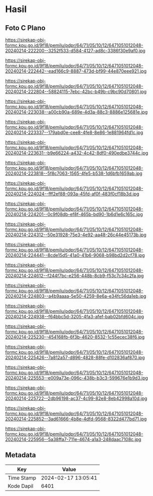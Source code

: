 # Hasil

## Foto C Plano

https://sirekap-obj-formc.kpu.go.id/9f18/pemilu/pdpr/64/71/05/10/12/6471051012048-20240214-222200--3252f533-d584-4127-ad8c-3386f30e9af0.jpg

https://sirekap-obj-formc.kpu.go.id/9f18/pemilu/pdpr/64/71/05/10/12/6471051012048-20240214-222442--ead166c9-8887-473d-bf99-44e870eee921.jpg

https://sirekap-obj-formc.kpu.go.id/9f18/pemilu/pdpr/64/71/05/10/12/6471051012048-20240214-222804--58824115-7ebc-42bc-b49b-c9bc90d70801.jpg

https://sirekap-obj-formc.kpu.go.id/9f18/pemilu/pdpr/64/71/05/10/12/6471051012048-20240214-223038--a00cb90a-689e-4d3a-88c3-8886e125681e.jpg

https://sirekap-obj-formc.kpu.go.id/9f18/pemilu/pdpr/64/71/05/10/12/6471051012048-20240214-223337--179abd0e-cee8-4fe8-8e86-1e881964fd1c.jpg

https://sirekap-obj-formc.kpu.go.id/9f18/pemilu/pdpr/64/71/05/10/12/6471051012048-20240214-223631--b9e66224-a432-4c42-8df0-490edbe3744c.jpg

https://sirekap-obj-formc.kpu.go.id/9f18/pemilu/pdpr/64/71/05/10/12/6471051012048-20240214-223818--5f8c7063-1565-4fe5-b538-1d6bfb1659ab.jpg

https://sirekap-obj-formc.kpu.go.id/9f18/pemilu/pdpr/64/71/05/10/12/6471051012048-20240214-224024--fff2ef88-093a-45fd-af0f-483f0cf18b3d.jpg

https://sirekap-obj-formc.kpu.go.id/9f18/pemilu/pdpr/64/71/05/10/12/6471051012048-20240214-224201--0c9f08db-ef8f-465b-bd90-1b6d1e6c165c.jpg

https://sirekap-obj-formc.kpu.go.id/9f18/pemilu/pdpr/64/71/05/10/12/6471051012048-20240214-224312--50e31928-75e3-4e92-aa48-26c44e45173b.jpg

https://sirekap-obj-formc.kpu.go.id/9f18/pemilu/pdpr/64/71/05/10/12/6471051012048-20240214-224441--8cde15d5-41a0-41b6-9068-b98bd2d2cf78.jpg

https://sirekap-obj-formc.kpu.go.id/9f18/pemilu/pdpr/64/71/05/10/12/6471051012048-20240214-224612--f244f7bc-e256-448b-8cb9-f53c7c34c2fa.jpg

https://sirekap-obj-formc.kpu.go.id/9f18/pemilu/pdpr/64/71/05/10/12/6471051012048-20240214-224803--a4b9aaaa-5e50-4259-8e6a-e34fc56da1eb.jpg

https://sirekap-obj-formc.kpu.go.id/9f18/pemilu/pdpr/64/71/05/10/12/6471051012048-20240214-224938--f64bbc5d-3205-4fa3-afef-bab02bfd604c.jpg

https://sirekap-obj-formc.kpu.go.id/9f18/pemilu/pdpr/64/71/05/10/12/6471051012048-20240214-225230--454168fb-6f3b-4620-8532-1c55ecec38f6.jpg

https://sirekap-obj-formc.kpu.go.id/9f18/pemilu/pdpr/64/71/05/10/12/6471051012048-20240214-225426--7a812a57-d896-4828-88fe-d102836af870.jpg

https://sirekap-obj-formc.kpu.go.id/9f18/pemilu/pdpr/64/71/05/10/12/6471051012048-20240214-225553--e009a73e-096c-438b-b3c3-599676e1b9d3.jpg

https://sirekap-obj-formc.kpu.go.id/9f18/pemilu/pdpr/64/71/05/10/12/6471051012048-20240214-225722--2db96198-ac37-4c99-82e8-8eb42998a10d.jpg

https://sirekap-obj-formc.kpu.go.id/9f18/pemilu/pdpr/64/71/05/10/12/6471051012048-20240214-225852--3ad61666-4b8e-4dfd-9568-8322d477bd71.jpg

https://sirekap-obj-formc.kpu.go.id/9f18/pemilu/pdpr/64/71/05/10/12/6471051012048-20240214-225956--5a38ffa7-711e-4674-a1a3-248daac7108c.jpg


## Metadata

| Key        | Value               |
| ---------- | ------------------- |
| Time Stamp | 2024-02-17 13:05:41 |
| Kode Dapil | 6401                |



